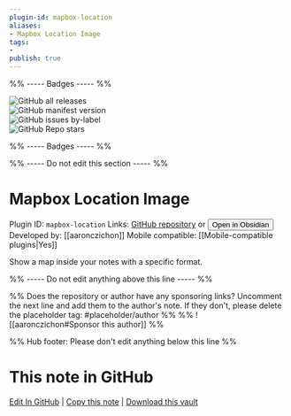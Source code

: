 ```yaml
---
plugin-id: mapbox-location
aliases:
- Mapbox Location Image
tags: 
- 
publish: true
---
```


%% ----- Badges ----- %%

![GitHub all releases](https://img.shields.io/github/downloads/aaronczichon/obsidian-location-plugin/total?color=573E7A&logo=github&style=for-the-badge)   
![GitHub manifest version](https://img.shields.io/github/manifest-json/v/aaronczichon/obsidian-location-plugin?color=573E7A&logo=github&style=for-the-badge)   
![GitHub issues by-label](https://img.shields.io/github/issues/aaronczichon/obsidian-location-plugin/help%20wanted?color=573E7A&logo=github&style=for-the-badge)   
![GitHub Repo stars](https://img.shields.io/github/stars/aaronczichon/obsidian-location-plugin?color=573E7A&logo=github&style=for-the-badge)

%% ----- Badges ----- %%

%% ----- Do not edit this section ----- %%

# Mapbox Location Image

Plugin ID: `mapbox-location`
Links: [GitHub repository](https://github.com/aaronczichon/obsidian-location-plugin) or [<button id=HH>Open in Obsidian</button>](obsidian://show-plugin?id=mapbox-location)
Developed by: [[aaronczichon]]
Mobile compatible: [[Mobile-compatible plugins|Yes]]

Show a map inside your notes with a specific format.

%% ----- Do not edit anything above this line ----- %% 

%% Does the repository or author have any sponsoring links? Uncomment the next line and add them to the author's note. If they don't, please delete the placeholder tag: #placeholder/author %%
%% ![[aaronczichon#Sponsor this author]] %%

%% Hub footer: Please don't edit anything below this line %%

# This note in GitHub

<span class="git-footer">[Edit In GitHub](https://github.dev/obsidian-community/obsidian-hub/blob/main/02%20-%20Community%20Expansions/02.05%20All%20Community%20Expansions/Plugins/mapbox-location.md "git-hub-edit-note") | [Copy this note](https://raw.githubusercontent.com/obsidian-community/obsidian-hub/main/02%20-%20Community%20Expansions/02.05%20All%20Community%20Expansions/Plugins/mapbox-location.md "git-hub-copy-note") | [Download this vault](https://github.com/obsidian-community/obsidian-hub/archive/refs/heads/main.zip "git-hub-download-vault") </span>
